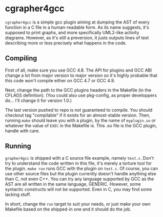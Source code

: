 cgrapher4gcc
============

`cgrapher4gcc` is a simple gcc plugin aiming at dumping the AST of every
function in a C file in a human-readable form. As its name suggests, it's
supposed to print graphs, and more specifically UML2-like activity diagrams.
However, as it's still a preversion, it justs outputs lines of text describing
more or less precisely what happens in the code.

Compiling
---------

First of all, make sure you use GCC 4.8. The API for plugins and GCC ABI 
change a lot from major version to major version so it's highly probable that
this code won't compile either on GCC 4.7 or GCC 4.9.

Next, change the path to the GCC plugins headers in the Makefile (in the CFLAGS
definition). (You could also use pkg-config, as proper developpers do...
I'll change it for version 1.0.)

The last version pushed to repo is not guaranteed to compile. You should
checkout tag "compilable" if it exists for an almost-stable version.
Then, running `make` should leave you with a plugin, by the name of 
`myplugin.so` or whatever the value of `EXEC` in the Makefile is. This .so file
is the GCC plugin, handle with care.

Running
-------

`grapher4gcc` is shipped with a C source file example, namely `test.c`. Don't
try to understand the code written in this file, it's merely a torture tool for
the plugin. `make run` runs GCC with the plugin on `test.c`. Of course, you can
use other source files but the plugin currently doesn't handle anything else 
than C, not even C++. You can try any language supported by GCC as the AST are 
all written in the same language, GENERIC. However, some syntactic constructs
will not be supported. Even in C, you may find some lacking stuff.

In short, change the `run` target to suit your needs, or just make your own 
Makefile based on the shipped-in one and it should do the job.
